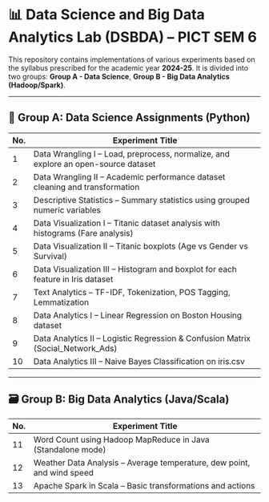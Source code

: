 # 📊 Data Science and Big Data Analytics Lab (DSBDA) – PICT SEM 6

This repository contains implementations of various experiments based on the syllabus prescribed for the academic year **2024-25**. It is divided into two groups: **Group A - Data Science**, **Group B - Big Data Analytics (Hadoop/Spark)**.

---

## 🧪 Group A: Data Science Assignments (Python)

| No. | Experiment Title                                                                 |
|-----|-----------------------------------------------------------------------------------|
| 1   | Data Wrangling I – Load, preprocess, normalize, and explore an open-source dataset |
| 2   | Data Wrangling II – Academic performance dataset cleaning and transformation      |
| 3   | Descriptive Statistics – Summary statistics using grouped numeric variables       |
| 4   | Data Visualization I – Titanic dataset analysis with histograms (Fare analysis)   |
| 5   | Data Visualization II – Titanic boxplots (Age vs Gender vs Survival)              |
| 6   | Data Visualization III – Histogram and boxplot for each feature in Iris dataset   |
| 7   | Text Analytics – TF-IDF, Tokenization, POS Tagging, Lemmatization                 |
| 8   | Data Analytics I – Linear Regression on Boston Housing dataset                    |
| 9   | Data Analytics II – Logistic Regression & Confusion Matrix (Social_Network_Ads)   |
| 10  | Data Analytics III – Naive Bayes Classification on iris.csv                       |

---

## 🗃️ Group B: Big Data Analytics (Java/Scala)

| No. | Experiment Title                                                                 |
|-----|-----------------------------------------------------------------------------------|
| 11  | Word Count using Hadoop MapReduce in Java (Standalone mode)                      |
| 12  | Weather Data Analysis – Average temperature, dew point, and wind speed            |
| 13  | Apache Spark in Scala – Basic transformations and actions                         |

